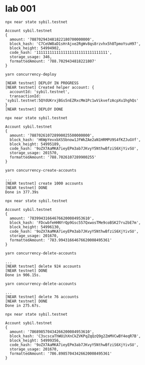 # lab 001

`npx near state sybil.testnet`
```shell
Account sybil.testnet
{
  amount: '788702943481822180700000000',
  block_hash: 'C7CeUW8aD1sHrAjxe2RgWv8qs8rzvhx5h8TpmoYsuH97',
  block_height: 54994902,
  code_hash: '11111111111111111111111111111111',
  storage_usage: 346,
  formattedAmount: '788.7029434818221807'
}
```
`yarn concurrency-deploy`
```shell
[NEAR testnet] DEPLOY IN PROGRESS
[NEAR testnet] Created helper account: {
  accountId: 'sybil.testnet',
  transactionId: 'sybil.testnet:5QYdUKrxjBGs5nEZRxcMm1Pc1wVikvefzAcpXu1hghQs'
}
[NEAR testnet] DEPLOY DONE
```
`npx near state sybil.testnet`
```shell
Account sybil.testnet
{
  amount: '788702610728990025500000000',
  block_hash: 'H6WpYevxbXS5bnow1JFWkZAe2aN1HRMPU9S4fKZJuGVf',
  block_height: 54995189,
  code_hash: '9oZX7AaMKA7ieyEPm3ab7JKvyY5NthwBfziS6XjYivSU',
  storage_usage: 201570,
  formattedAmount: '788.7026107289900255'
}
```
`yarn concurrency-create-accounts`
```shell
...
[NEAR testnet] create 1000 accounts
[NEAR testnet] DONE
Done in 377.39s
```
`npx near state sybil.testnet`
```shell
Account sybil.testnet
{
  amount: '783994316646766200084953610',
  block_hash: 'FDcwbfeHHNYrQp9Gsc557QxwosTMe9coBSK27ru2bE7m',
  block_height: 54996130,
  code_hash: '9oZX7AaMKA7ieyEPm3ab7JKvyY5NthwBfziS6XjYivSU',
  storage_usage: 201670,
  formattedAmount: '783.99431664676620008495361'
}
```
`yarn concurrency-delete-accounts`
```shell
...
[NEAR testnet] delete 924 accounts
[NEAR testnet] DONE
Done in 906.15s.
```
`yarn concurrency-delete-accounts`
```shell
...
[NEAR testnet] delete 76 accounts
[NEAR testnet] DONE
Done in 275.67s.
```
`npx near state sybil.testnet`
```shell
Account sybil.testnet
{
  amount: '786898570434266200084953610',
  block_hash: 'C3scscaThWUihXnCkZVKPqZqQzQ9g2ZmMVCwBY4eqR7B',
  block_height: 54999356,
  code_hash: '9oZX7AaMKA7ieyEPm3ab7JKvyY5NthwBfziS6XjYivSU',
  storage_usage: 201670,
  formattedAmount: '786.89857043426620008495361'
}
```
